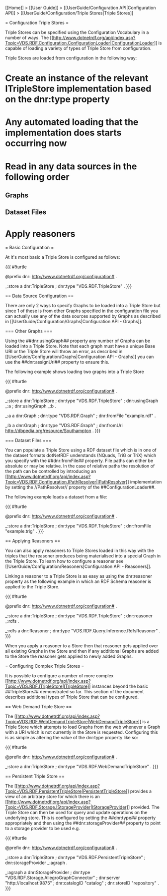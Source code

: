 [[Home]] > [[User Guide]] > [[UserGuide/Configuration API|Configuration API]] > [[UserGuide/Configuration/Triple Stores|Triple Stores]]

= Configuration Triple Stores =

Triple Stores can be specified using the Configuration Vocabulary in a number of ways. The [[http://www.dotnetrdf.org/api/index.asp?Topic=VDS.RDF.Configuration.ConfigurationLoader|ConfigurationLoader]] is capable of loading a variety of types of Triple Store from configuration.

Triple Stores are loaded from configuration in the following way:

# Create an instance of the relevant ITripleStore implementation based on the dnr:type property
# Any automated loading that the implementation does starts occurring now
# Read in any data sources in the following order
## Graphs
## Dataset Files
# Apply reasoners

= Basic Configuration =

At it's most basic a Triple Store is configured as follows:

{{{
#!turtle

@prefix dnr: <http://www.dotnetrdf.org/configuration#> .

_:store a dnr:TripleStore ;
  dnr:type "VDS.RDF.TripleStore" .
}}}

== Data Source Configuration ==

There are only 2 ways to specify Graphs to be loaded into a Triple Store but since 1 of these is from other Graphs specified in the configuration file you can actually use any of the data sources supported by Graphs as described in [[UserGuide/Configuration/Graphs|Configuration API - Graphs]].

=== Other Graphs ===

Using the ##dnr:usingGraph## property any number of Graphs can be loaded into a Triple Store. Note that each graph must have a unique Base URI or the Triple Store will throw an error, as described in [[UserGuide/Configuration/Graphs|Configuration API - Graphs]] you can use the ##dnr:assignUri## property to ensure this.

The following example shows loading two graphs into a Triple Store

{{{
#!turtle

@prefix dnr: <http://www.dotnetrdf.org/configuration#> .

_:store a dnr:TripleStore ;
  dnr:type "VDS.RDF.TripleStore" ;
  dnr:usingGraph _:a ;
  dnr:usingGraph _:b .

_:a a dnr:Graph ;
  dnr:type "VDS.RDF.Graph" ;
  dnr:fromFile "example.rdf" .

_:b a dnr:Graph ;
  dnr:type "VDS.RDF.Graph" ;
  dnr:fromUri <http://dbpedia.org/resource/Southampton> .
}}}

=== Dataset Files ===

You can populate a Triple Store using a RDF dataset file which is in one of the dataset formats dotNetRDF understands (NQuads, TriG or TriX) which you specify with the ##dnr:fromFile## property. File paths can either be absolute or may be relative. In the case of relative paths the resolution of the path can be controlled by introducing an [[http://www.dotnetrdf.org/api/index.asp?Topic=VDS.RDF.Configuration.IPathResolver|IPathResolver]] implementation by setting the //PathResolver// property of the ##ConfigurationLoader##.

The following example loads a dataset from a file:

{{{
#!turtle

@prefix dnr: <http://www.dotnetrdf.org/configuration#> .

_:store a dnr:TripleStore ;
  dnr:type "VDS.RDF.TripleStore" ;
  dnr:fromFile "example.trig" .
}}}

== Applying Reasoners ==

You can also apply reasoners to Triple Stores loaded in this way with the triples that the reasoner produces being materialised into a special Graph in the Triple Store. To learn how to configure a reasoner see [[UserGuide/Configuration/Reasoners|Configuration API - Reasoners]].

Linking a reasoner to a Triple Store is as easy as using the dnr:reasoner property as the following example in which an RDF Schema reasoner is applied to the Triple Store.

{{{
#!turtle

@prefix dnr: <http://www.dotnetrdf.org/configuration#> .

_:store a dnr:TripleStore ;
  dnr:type "VDS.RDF.TripleStore" ;
  dnr:reasoner _:rdfs .

_:rdfs a dnr:Reasoner ;
  dnr:type "VDS.RDF.Query.Inference.RdfsReasoner" .
}}}

When you apply a reasoner to a Store then that reasoner gets applied over all existing Graphs in the Store and then if any additional Graphs are added to the Store the reasoner gets applied to newly added Graphs.

= Configuring Complex Triple Stores =

It is possible to configure a number of more complex [[http://www.dotnetrdf.org/api/index.asp?Topic=VDS.RDF.ITripleStore|ITripleStore]] instances beyond the basic ##TripleStore## demonstrated so far. This section of the document describes additional types of Triple Store that can be configured.

== Web Demand Triple Store ==

The [[http://www.dotnetrdf.org/api/index.asp?Topic=VDS.RDF.WebDemandTripleStore|WebDemandTripleStore]] is a Triple Store which attempts to load Graphs from the web whenever a Graph with a URI which is not currently in the Store is requested. Configuring this is as simple as altering the value of the dnr:type property like so:

{{{
#!turtle

@prefix dnr: <http://www.dotnetrdf.org/configuration#> .

_:store a dnr:TripleStore ;
  dnr:type "VDS.RDF.WebDemandTripleStore" .
}}}

== Persistent Triple Store ==

The [[http://www.dotnetrdf.org/api/index.asp?Topic=VDS.RDF.PersistentTripleStore|PersistentTripleStore]] provides a view of an arbitrary store for which there is an [[http://www.dotnetrdf.org/api/index.asp?Topic=VDS.RDF.Storage.IStorageProvider|IStorageProvider]] provided. The Triple Store can then be used for query and update operations on the underlying store. This is configured by setting the ##dnr:type## property appropriately and then using the ##dnr:storageProvider## property to point to a storage provider to be used e.g.

{{{
#!turtle

@prefix dnr: <http://www.dotnetrdf.org/configuration#> .

_:store a dnr:TripleStore ;
  dnr:type "VDS.RDF.PersistentTripleStore" ;
  dnr:storageProvider _:agraph .

_:agraph a dnr:StorageProvider ;
  dnr:type "VDS.RDF.Storage.AllegroGraphConnector" ;
  dnr:server "http://localhost:9875" ;
  dnr:catalogID "catalog" ;
  dnr:storeID "repository" .
}}}